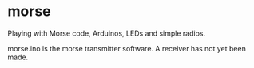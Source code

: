 # morse
Playing with Morse code, Arduinos, LEDs and simple radios.

morse.ino is the morse transmitter software. A receiver has not yet been made.
